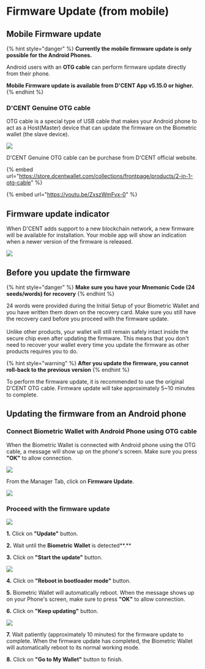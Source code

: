 # Firmware Update (from mobile)

## Mobile Firmware update

{% hint style="danger" %}
**Currently the mobile firmware update is only possible for the Android Phones.**&#x20;

Android users with an **OTG cable** can perform firmware update directly from their phone.&#x20;

**Mobile Firmware update is available from D'CENT App v5.15.0 or higher.**
{% endhint %}

### D'CENT Genuine OTG cable

OTG cable is a special type of USB cable that makes your Android phone to act as a Host(Master) device that can update the firmware on the Biometric wallet (the slave device).

![](<../.gitbook/assets/그림1 (2) (1).png>)

D'CENT Genuine OTG cable can be purchase from D'CENT official website.

{% embed url="https://store.dcentwallet.com/collections/frontpage/products/2-in-1-otg-cable" %}

{% embed url="https://youtu.be/ZxszWmFvx-0" %}

## Firmware update indicator

When D'CENT adds support to a new blockchain network, a new firmware will be available for installation. Your mobile app will show an indication when a newer version of the firmware is released.

![](../.gitbook/assets/펌웨어eng.png)

## Before you update the firmware

{% hint style="danger" %}
**Make sure you have your Mnemonic Code (24 seeds/words) for recovery**
{% endhint %}

24 words were provided during the Initial Setup of your Biometric Wallet and you have written them down on the recovery card. Make sure you still have the recovery card before you proceed with the firmware update. \
\
Unlike other products, your wallet will still remain safely intact inside the secure chip even after updating the firmware. This means that you don't need to recover your wallet every time you update the firmware as other products requires you to do.&#x20;

{% hint style="warning" %}
**After you update the firmware, you cannot roll-back to the previous version**
{% endhint %}

To perform the firmware update, it is recommended to use the original D'CENT OTG cable. Firmware update will take approximately 5\~10 minutes to complete.&#x20;

## Updating the firmware from an Android phone

### Connect Biometric Wallet with Android Phone using OTG cable

When the Biometric Wallet is connected with Android phone using the OTG cable, a message will show up on the phone's screen. Make sure you press **"OK"** to allow connection.

![](../.gitbook/assets/펌웨어-eng01.png)

From the Manager Tab, click on **Firmware Update**.

![](../.gitbook/assets/펌웨어-eng02.png)

### Proceed with the firmware update

![](../.gitbook/assets/펌웨어-eng03.png)

**1.** Click on **"Update"** button.&#x20;

**2.** Wait until the **Biometric Wallet** is detected**.**&#x20;

**3.** Click on **"Start the update"** button.&#x20;

![](../.gitbook/assets/펌웨어-eng04.png)

**4.** Click on **"Reboot in bootloader mode"** button.&#x20;

**5.** Biometric Wallet will automatically reboot. When the message shows up on your Phone's screen, make sure to press **"OK"** to allow connection.&#x20;

**6.** Click on **"Keep updating"** button.

![](../.gitbook/assets/펌웨어-eng05.png)

**7.** Wait patiently (approximately 10 minutes) for the firmware update to complete. When the firmware update has completed, the Biometric Wallet will automatically reboot to its normal working mode.&#x20;

**8.** Click on **"Go to My Wallet"** button to finish.
